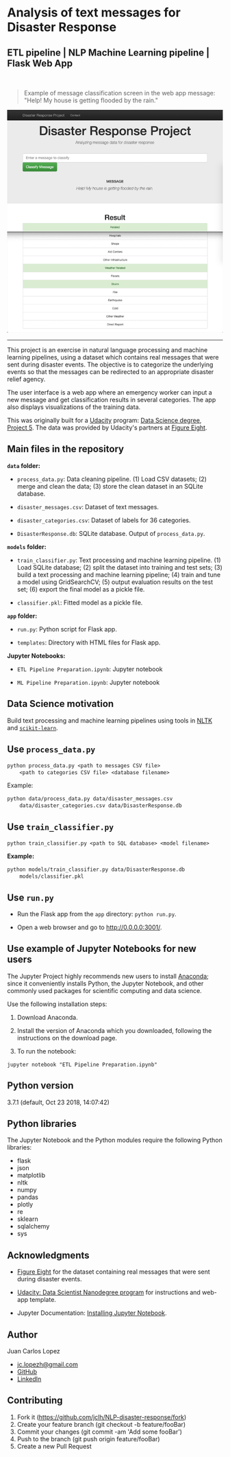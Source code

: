 # Analysis of text messages for Disaster Response 

## ETL pipeline | NLP Machine Learning pipeline | Flask Web App

<br />

> Example of message classification screen in the web app
> message: "Help! My house is getting flooded by the rain."

<p align="center">
  <img src="docs/example-message.png" width="512" alt="screen-shot" />
</p>

---

This project is an exercise in natural language processing and machine learning pipelines, using a dataset which contains real messages that were sent during disaster events. The objective is to categorize the underlying events so that the messages can be redirected to an appropriate disaster relief agency.

The user interface is a web app where an emergency worker can input a new message and get classification results in several categories. The app also displays visualizations of the training data. 

This was originally built for a [Udacity](https://www.udacity.com/) program: [Data Science degree, Project 5](https://github.com/udacity/DSND_Term2). The data was provided by Udacity's partners at [Figure Eight](https://www.figure-eight.com/).


## Main files in the repository


**`data` folder:**

- `process_data.py`: Data cleaning pipeline. (1) Load CSV datasets; (2) merge and clean the data; (3) store the clean dataset in an SQLite database. 

- `disaster_messages.csv`: Dataset of text messages.

- `disaster_categories.csv`: Dataset of labels for 36 categories.

- `DisasterResponse.db`: SQLite database. Output of `process_data.py`.


**`models` folder:**

- `train_classifier.py`: Text processing and machine learning pipeline. (1) Load SQLite database; (2) split the dataset into training and test sets; (3) build a text processing and machine learning pipeline; (4) train and tune a model using GridSearchCV; (5) output evaluation results on the test set; (6) export the final model as a pickle file.

- `classifier.pkl`: Fitted model as a pickle file.


**`app` folder:**

- `run.py`: Python script for Flask app.

- `templates`: Directory with HTML files for Flask app.


**Jupyter Notebooks:**

- `ETL Pipeline Preparation.ipynb`: Jupyter notebook

- `ML Pipeline Preparation.ipynb`: Jupyter notebook

    
## Data Science motivation

Build text processing and machine learning pipelines using tools in [NLTK](https://www.nltk.org/) and [`scikit-learn`](https://scikit-learn.org/).


## Use `process_data.py`

```
python process_data.py <path to messages CSV file> 
	<path to categories CSV file> <database filename>
```

Example:
```
python data/process_data.py data/disaster_messages.csv 
	data/disaster_categories.csv data/DisasterResponse.db
```

## Use `train_classifier.py`

```
python train_classifier.py <path to SQL database> <model filename>
```

**Example:**
```
python models/train_classifier.py data/DisasterResponse.db  
	models/classifier.pkl
```


## Use `run.py`

- Run the Flask app from the `app` directory: `python run.py`.

- Open a web browser and go to http://0.0.0.0:3001/.


## Use example of Jupyter Notebooks for new users

The Jupyter Project highly recommends new users to install [Anaconda](https://www.anaconda.com/distribution/); since it conveniently installs Python, the Jupyter Notebook, and other commonly used packages for scientific computing and data science.

Use the following installation steps:

1. Download Anaconda.

2. Install the version of Anaconda which you downloaded, following the instructions on the download page.

3. To run the notebook:

```
jupyter notebook "ETL Pipeline Preparation.ipynb"
```

## Python version

3.7.1 (default, Oct 23 2018, 14:07:42) 


## Python libraries

The Jupyter Notebook and the Python modules require the following Python libraries:

- flask
- json
- matplotlib
- nltk
- numpy
- pandas
- plotly
- re
- sklearn
- sqlalchemy
- sys


## Acknowledgments

- [Figure Eight](https://www.figure-eight.com/) for the dataset containing real messages that were sent during disaster events.

- [Udacity: Data Scientist Nanodegree program](https://www.udacity.com/course/data-scientist-nanodegree--nd025) for instructions and web-app template.

- Jupyter Documentation: [Installing Jupyter Notebook](https://jupyter.readthedocs.io/en/latest/install.html).


## Author

Juan Carlos Lopez

- jc.lopezh@gmail.com
- [GitHub](https://github.com/jclh/)
- [LinkedIn](https://www.linkedin.com/in/jclopezh/)


## Contributing

1. Fork it (https://github.com/jclh/NLP-disaster-response/fork)
2. Create your feature branch (git checkout -b feature/fooBar)
3. Commit your changes (git commit -am 'Add some fooBar')
4. Push to the branch (git push origin feature/fooBar)
5. Create a new Pull Request




























